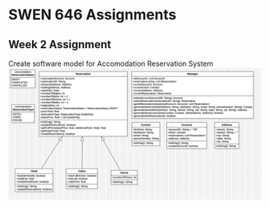 # SWEN 646 Assignments
## Week 2 Assignment
Create software model for Accomodation Reservation System
![Diagram](week2/AccommodationDiagram.jpg)